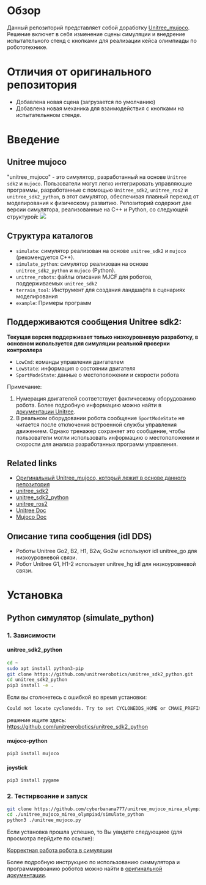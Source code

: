 # Обзор

Данный репозиторий представляет собой доработку [Unitree_mujoco](https://github.com/unitreerobotics/unitree_mujoco.git). Решение включет в себя изменение сцены симуляции и внедрение испытательного стенд с кнопками для реализации кейса олимпиады по робототехнике.


# Отличия от оригинального репозитория

- Добавлена новая сцена (загрузается по умолчанию)
- Добавлена новая механика для взаимодействия с кнопками на испытательнном стенде.


# Введение
## Unitree mujoco
"unitree_mujoco" - это симулятор, разработанный на основе `Unitree sdk2` и `mujoco`. Пользователи могут легко интегрировать управляющие программы, разработанные с помощью `Unitree_sdk2`, `unitree_ros2` и `unitree_sdk2_python`, в этот симулятор, обеспечивая плавный переход от моделирования к физическому развитию. Репозиторий содержит две версии симулятора, реализованные на C++ и Python, со следующей структурой:
![](./doc/func.png)

## Структура каталогов
- `simulate`: симулятор реализован на основе `unitree_sdk2` и `mujoco` (рекомендуется C++).
- `simulate_python`: симулятор реализован на основе `unitree_sdk2_python` и `mujoco` (Python).
- `unitree_robots`: файлы описания MJCF для роботов, поддерживаемых `unitree_sdk2`
- `terrain_tool`: Инструмент для создания ландшафта в сценариях моделирования
- `example`: Примеры программ

## Поддерживаются сообщения Unitree sdk2:
**Текущая версия поддерживает только низкоуровневую разработку, в основном используется для симуляции реальной проверки контроллера**
- `LowCmd`: команды управления двигателем
- `LowState`: информация о состоянии двигателя
- `SportModeState`: данные о местоположении и скорости робота

Примечание:
1. Нумерация двигателей соответствует фактическому оборудованию робота. Более подробную информацию можно найти в [документации Unitree](https://support.unitree.com/home/zh/developer).
2. В реальном оборудовании робота сообщение `SportModeState` не читается после отключения встроенной службы управления движением. Однако тренажер сохраняет это сообщение, чтобы пользователи могли использовать информацию о местоположении и скорости для анализа разработанных программ управления.

## Related links
- [Оригинальный Unitree_mujoco, который лежит в основе данного репозитория](https://github.com/unitreerobotics/unitree_mujoco.git)
- [unitree_sdk2](https://github.com/unitreerobotics/unitree_sdk2)
- [unitree_sdk2_python](https://github.com/unitreerobotics/unitree_sdk2_python)
- [unitree_ros2](https://github.com/unitreerobotics/unitree_ros2)
- [Unitree Doc](https://support.unitree.com/home/zh/developer)
- [Mujoco Doc](https://mujoco.readthedocs.io/en/stable/overview.html)

## Описание типа сообщения (idl DDS)
- Роботы Unitree Go2, B2, H1, B2w, Go2w используют idl unitree_go для низкоуровневой связи.
- Робот Unitree G1, H1-2 использует unitree_hg idl для низкоуровневой связи.

# Установка

## Python симулятор (simulate_python)

### 1. Зависимости

#### unitree_sdk2_python
```bash
cd ~
sudo apt install python3-pip
git clone https://github.com/unitreerobotics/unitree_sdk2_python.git
cd unitree_sdk2_python
pip3 install -e .
```
Если вы столкнетесь с ошибкой во время установки:
```bash
Could not locate cyclonedds. Try to set CYCLONEDDS_HOME or CMAKE_PREFIX_PATH
```
решение ищите здесь: https://github.com/unitreerobotics/unitree_sdk2_python

#### mujoco-python
```bash
pip3 install mujoco
```

#### joystick
```bash
pip3 install pygame
```

### 2. Тестирвоание и запуск
```bash
git clone https://github.com/cyberbanana777/unitree_mujoco_mirea_olympiad.git
cd ./unitree_mujoco_mirea_olympiad/simulate_python
python3 ./unitree_mujoco.py
```

Если установка прошла успешно, то Вы увидете следующиее (для просмотра перйдите по ссылке):

[Корректная работа робота в симуляции](https://disk.yandex.ru/i/a1jsti4PgwaFvA)

Более подробную инструкцию по использованию симмулятора и программирвоанию роботов можно найти в [оригинальной документации](https://github.com/unitreerobotics/unitree_mujoco.git).